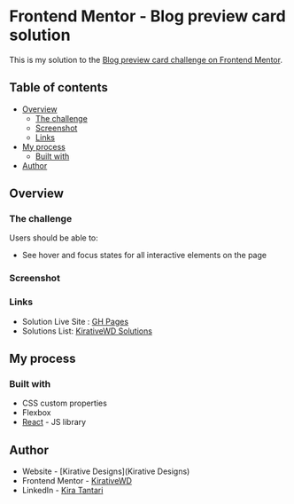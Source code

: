 # Frontend Mentor - Blog preview card solution

This is my solution to the [Blog preview card challenge on Frontend Mentor](https://www.frontendmentor.io/challenges/blog-preview-card-ckPaj01IcS).

## Table of contents

- [Overview](#overview)
  - [The challenge](#the-challenge)
  - [Screenshot](#screenshot)
  - [Links](#links)
- [My process](#my-process)
  - [Built with](#built-with)
- [Author](#author)

## Overview

### The challenge

Users should be able to:

- See hover and focus states for all interactive elements on the page

### Screenshot

### Links

- Solution Live Site : [GH Pages](https://your-solution-url.com)
- Solutions List: [KirativeWD Solutions](https://www.frontendmentor.io/profile/KirativeWD/solutions)

## My process

### Built with
- CSS custom properties
- Flexbox
- [React](https://reactjs.org/) - JS library

## Author

- Website - [Kirative Designs](Kirative Designs)
- Frontend Mentor - [KirativeWD](https://www.frontendmentor.io/profile/KirativeWD)
- LinkedIn - [Kira Tantari](https://www.linkedin.com/in/kira-tantari/)
